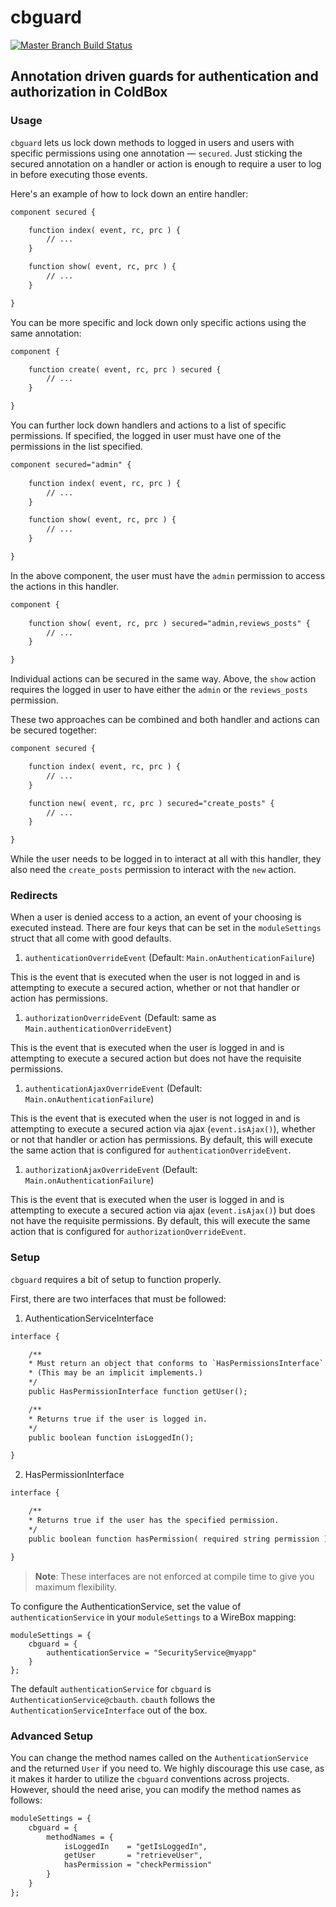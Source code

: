 # cbguard

[![Master Branch Build Status](https://img.shields.io/travis/elpete/cbguard/master.svg?style=flat-square&label=master)](https://travis-ci.org/elpete/cbguard)

## Annotation driven guards for authentication and authorization in ColdBox


### Usage

`cbguard` lets us lock down methods to logged in users and users with specific permissions using one annotation — `secured`.  Just sticking the secured annotation on a handler or action is enough to require a user to log in before executing those events.

Here's an example of how to lock down an entire handler:

```cfc
component secured {

    function index( event, rc, prc ) {
        // ...
    }

    function show( event, rc, prc ) {
        // ...
    }

}
```

You can be more specific and lock down only specific actions using the same annotation:

```cfc
component {

    function create( event, rc, prc ) secured {
        // ...
    }

}
```

You can further lock down handlers and actions to a list of specific permissions.  If specified, the logged in user must have one of the permissions in the list specified.

```cfc
component secured="admin" {
	
    function index( event, rc, prc ) {
        // ...
    }

    function show( event, rc, prc ) {
        // ...
    }

}
```

In the above component, the user must have the `admin` permission to access the actions in this handler.

```cfc
component {
	
    function show( event, rc, prc ) secured="admin,reviews_posts" {
        // ...
    }

}
```

Individual actions can be secured in the same way.  Above, the `show` action requires the logged in user to have either the `admin` or the `reviews_posts` permission.

These two approaches can be combined and both handler and actions can be secured together:

```cfc
component secured {

    function index( event, rc, prc ) {
        // ...
    }

    function new( event, rc, prc ) secured="create_posts" {
        // ...
    }

}
```

While the user needs to be logged in to interact at all with this handler, they also need the `create_posts` permission to interact with the `new` action.


### Redirects

When a user is denied access to a action, an event of your choosing is executed instead.  There are four keys that can be set in the `moduleSettings` struct that all come with good defaults.

1. `authenticationOverrideEvent` (Default: `Main.onAuthenticationFailure`)

This is the event that is executed when the user is not logged in and is attempting to execute a secured action, whether or not that handler or action has permissions.

1. `authorizationOverrideEvent` (Default: same as `Main.authenticationOverrideEvent`)

This is the event that is executed when the user is logged in and is attempting to execute a secured action but does not have the requisite permissions.

1. `authenticationAjaxOverrideEvent` (Default: `Main.onAuthenticationFailure`)

This is the event that is executed when the user is not logged in and is attempting to execute a secured action via ajax (`event.isAjax()`), whether or not that handler or action has permissions.  By default, this will execute the same action that is configured for `authenticationOverrideEvent`.

1. `authorizationAjaxOverrideEvent` (Default: `Main.onAuthenticationFailure`)

This is the event that is executed when the user is logged in and is attempting to execute a secured action via ajax (`event.isAjax()`) but does not have the requisite permissions. By default, this will execute the same action that is configured for `authorizationOverrideEvent`.


### Setup

`cbguard` requires a bit of setup to function properly.

First, there are two interfaces that must be followed:

1. AuthenticationServiceInterface

```cfc
interface {

    /**
    * Must return an object that conforms to `HasPermissionsInterface`.
    * (This may be an implicit implements.)
    */
    public HasPermissionInterface function getUser();

    /**
    * Returns true if the user is logged in.
    */
    public boolean function isLoggedIn();

}

```

2. HasPermissionInterface

```cfc
interface {

    /**
    * Returns true if the user has the specified permission.
    */
    public boolean function hasPermission( required string permission );

}
```

> **Note**: These interfaces are not enforced at compile time to give you maximum flexibility.

To configure the AuthenticationService, set the value of `authenticationService` in your `moduleSettings` to a WireBox mapping:

```
moduleSettings = {
    cbguard = {
        authenticationService = "SecurityService@myapp"
    }
};
```

The default `authenticationService` for `cbguard` is `AuthenticationService@cbauth`.  `cbauth` follows the `AuthenticationServiceInterface` out of the box.


### Advanced Setup

You can change the method names called on the `AuthenticationService` and the returned `User` if you need to.  We highly discourage this use case, as it makes it harder to utilize the `cbguard` conventions across projects.  However, should the need arise, you can modify the method names as follows:

```cfc
moduleSettings = {
    cbguard = {
        methodNames = {
            isLoggedIn    = "getIsLoggedIn",
            getUser       = "retrieveUser",
            hasPermission = "checkPermission"
        }
    }
};
```
